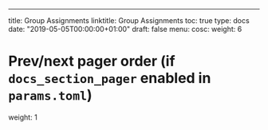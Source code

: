 ---
title: Group Assignments
linktitle: Group Assignments
toc: true
type: docs
date: "2019-05-05T00:00:00+01:00"
draft: false
menu:
  cosc:
    weight: 6

# Prev/next pager order (if `docs_section_pager` enabled in `params.toml`)
weight: 1

<!--- #-  #  --*   Group Assignment requirements and deadline
<!--- #[[ga1](https://drive.google.com/drive/folders/15GUKc6oumiaopDjU0pD4lprFIhCSITH9?
<!--- # usp=sharing)]: --deadline: February 5th, 2020 at 11:59 PM. Created by TA Salah.
<!--- # #--*   [[ga2](https://drive.google.com/drive/folders/1O5lFltiPq-Dpbt2nJ3JA7pDwd-rgUDDl?
<!--- ##usp=sharing)]: --deadline: February 19th, 2020 at 11:59 PM. Created by TA Salah.
<!--- # [//]: #--*   [[ga3](https://drive.google.com/drive/folders/1Xu5YkuvNm3JkmNrsSx8SLxxJhFTSX3mG?
<!--- # [//]: #usp=sharing)]: --deadline: March 6th, 2020\. You must show your solution to any TAs for
<!--- # [//]: # grading before deadline.
<!--- # [//]: #--*   [[ga4](https://drive.google.com/drive/folders/1SeNVJaHpB7Pc6WgtcI_KLg3-DHeGn3Nj?
<!--- # [//]: #usp=sharing)]: --deadline: April 16th, 2020\. Created by TA Salah. 